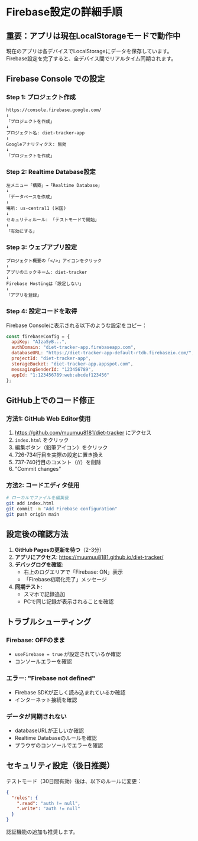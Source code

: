 # Firebase設定の詳細手順

## 重要：アプリは現在LocalStorageモードで動作中

現在のアプリは各デバイスでLocalStorageにデータを保存しています。
Firebase設定を完了すると、全デバイス間でリアルタイム同期されます。

## Firebase Console での設定

### Step 1: プロジェクト作成
```
https://console.firebase.google.com/
↓
「プロジェクトを作成」
↓
プロジェクト名: diet-tracker-app
↓
Googleアナリティクス: 無効
↓
「プロジェクトを作成」
```

### Step 2: Realtime Database設定
```
左メニュー「構築」→「Realtime Database」
↓
「データベースを作成」
↓
場所: us-central1 (米国)
↓
セキュリティルール: 「テストモードで開始」
↓
「有効にする」
```

### Step 3: ウェブアプリ設定
```
プロジェクト概要の「</>」アイコンをクリック
↓
アプリのニックネーム: diet-tracker
↓
Firebase Hostingは「設定しない」
↓
「アプリを登録」
```

### Step 4: 設定コードを取得
Firebase Consoleに表示される以下のような設定をコピー：

```javascript
const firebaseConfig = {
  apiKey: "AIzaSyB...",
  authDomain: "diet-tracker-app.firebaseapp.com",
  databaseURL: "https://diet-tracker-app-default-rtdb.firebaseio.com/",
  projectId: "diet-tracker-app",
  storageBucket: "diet-tracker-app.appspot.com",
  messagingSenderId: "123456789",
  appId: "1:123456789:web:abcdef123456"
};
```

## GitHub上でのコード修正

### 方法1: GitHub Web Editor使用
1. https://github.com/muumuu8181/diet-tracker にアクセス
2. `index.html` をクリック
3. 編集ボタン（鉛筆アイコン）をクリック
4. 726-734行目を実際の設定に置き換え
5. 737-740行目のコメント（//）を削除
6. "Commit changes"

### 方法2: コードエディタ使用
```bash
# ローカルでファイルを編集後
git add index.html
git commit -m "Add Firebase configuration"
git push origin main
```

## 設定後の確認方法

1. **GitHub Pagesの更新を待つ**（2-3分）
2. **アプリにアクセス**: https://muumuu8181.github.io/diet-tracker/
3. **デバッグログを確認**:
   - 右上のログエリアで「Firebase: ON」表示
   - 「Firebase初期化完了」メッセージ
4. **同期テスト**:
   - スマホで記録追加
   - PCで同じ記録が表示されることを確認

## トラブルシューティング

### Firebase: OFFのまま
- `useFirebase = true` が設定されているか確認
- コンソールエラーを確認

### エラー: "Firebase not defined"
- Firebase SDKが正しく読み込まれているか確認
- インターネット接続を確認

### データが同期されない
- databaseURLが正しいか確認
- Realtime Databaseのルールを確認
- ブラウザのコンソールでエラーを確認

## セキュリティ設定（後日推奨）

テストモード（30日間有効）後は、以下のルールに変更：

```json
{
  "rules": {
    ".read": "auth != null",
    ".write": "auth != null"
  }
}
```

認証機能の追加も推奨します。